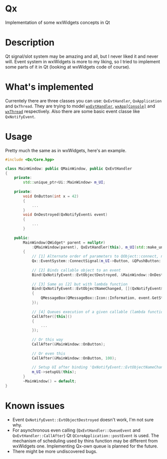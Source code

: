 # Qx
Implementation of some wxWidgets concepts in Qt


# Description
Qt signal/slot system may be amazing and all, but I never liked it and never will. Event system in wxWidgets is more to my liking, so I tried to implement some parts of it in Qt (looking at wxWidgets code of course).


# What's implemented
Currentely there are three classes you can use: `QxEvtHandler`, `QxApplication` and `QxThread`. They are trying to model [`wxEvtHandler`](https://docs.wxwidgets.org/trunk/classwx_evt_handler.html), [`wxApp[Console]`](https://docs.wxwidgets.org/trunk/classwx_app.html) and [`wxThread`](https://docs.wxwidgets.org/trunk/classwx_thread.html) respectively. Also there are some basic event classe like `QxNotifyEvent`.


# Usage
Pretty much the same as in wxWidgets, here's an example.
```cpp
#include <Qx/Core.hpp>

class MainWindow: public QMainWindow, public QxEvtHandler
{
	private:
		std::unique_ptr<Ui::MainWindow> m_UI;
		
	private:
		void OnButton(int x = 42)
		{
			...
		}
		void OnDestroyed(QxNotifyEvent& event)
		{
			...
		}
		
	public:
		MainWindow(QWidget* parent = nullptr)
			:QMainWindow(parent), QxEvtHandler(this), m_UI(std::make_unique<Ui::MainWindow>())
		{
			// [1] Alternate order of parameters to QObject::connect, nothing special
			Qx::EventSystem::ConnectSignal(m_UI->Button, &QPushButton::clicked, &MainWindow::OnButton, this);
			
			// [2] Binds callable object to an event
			Bind(QxNotifyEvent::EvtObjectDestroyed, &MainWindow::OnDestroyed, this);
			
			// [3] Same as [2] but with lambda function
			Bind(QxNotifyEvent::EvtObjectNameChanged, [](QxNotifyEvent& event)
			{
				QMessageBox(QMessageBox::Icon::Information, event.GetString(), "Object name changed");
			});
			
			// [4] Queues execution of a given callable (lambda function is this case) to next event loop iteration
			CallAfter([this]()
			{
				...
			});
			
			// Or this way
			CallAfter(&MainWindow::OnButton);
			
			// Or even this
			CallAfter(&MainWindow::OnButton, 100);
			
			// Setup UI after binding 'QxNotifyEvent::EvtObjectNameChanged' to get this event
			m_UI->setupUi(this);
		}
		~MainWindow() = default;
}
```


# Known issues
- Event `QxNotifyEvent::EvtObjectDestroyed` doesn't work, I'm not sure why.
- For asynchronous even calling (`QxEvtHandler::QueueEvent` and `QxEvtHandler::CallAfter`) Qt `QCoreApplication::postEvent` is used. The mechanism of scheduling used by thins function may be different from wxWidgets one. Implementing Qx-own queue is planned for the future.
- There might be more undiscovered bugs.
